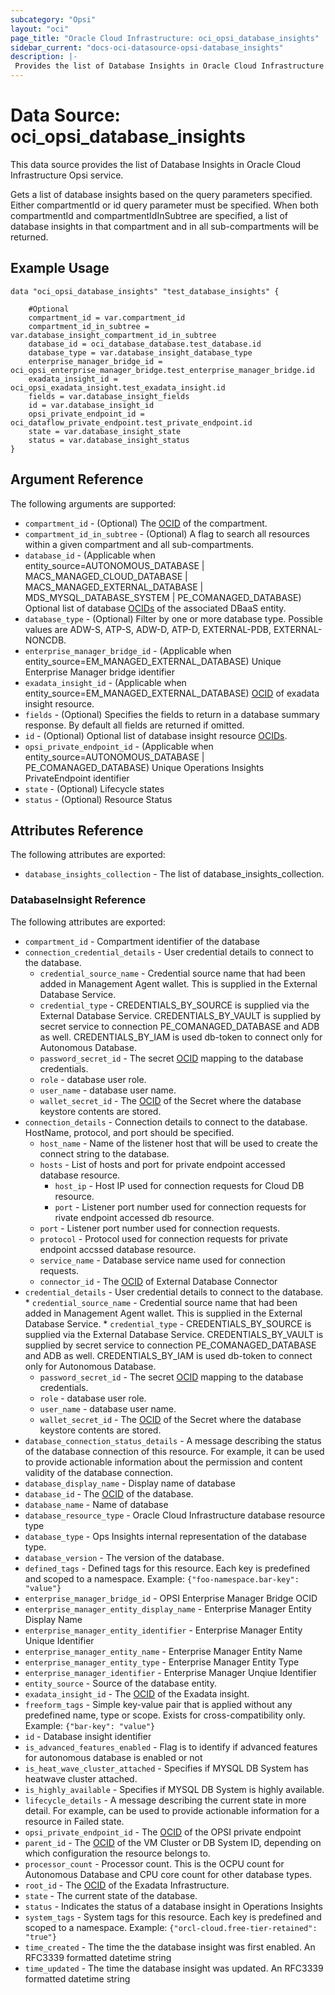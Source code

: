 ```yaml
---
subcategory: "Opsi"
layout: "oci"
page_title: "Oracle Cloud Infrastructure: oci_opsi_database_insights"
sidebar_current: "docs-oci-datasource-opsi-database_insights"
description: |-
 Provides the list of Database Insights in Oracle Cloud Infrastructure Opsi service
---
```


# Data Source: oci_opsi_database_insights
This data source provides the list of Database Insights in Oracle Cloud Infrastructure Opsi service.

Gets a list of database insights based on the query parameters specified. Either compartmentId or id query parameter must be specified.
When both compartmentId and compartmentIdInSubtree are specified, a list of database insights in that compartment and in all sub-compartments will be returned.


## Example Usage

```hcl
data "oci_opsi_database_insights" "test_database_insights" {

	#Optional
	compartment_id = var.compartment_id
	compartment_id_in_subtree = var.database_insight_compartment_id_in_subtree
	database_id = oci_database_database.test_database.id
	database_type = var.database_insight_database_type
	enterprise_manager_bridge_id = oci_opsi_enterprise_manager_bridge.test_enterprise_manager_bridge.id
	exadata_insight_id = oci_opsi_exadata_insight.test_exadata_insight.id
	fields = var.database_insight_fields
	id = var.database_insight_id
	opsi_private_endpoint_id = oci_dataflow_private_endpoint.test_private_endpoint.id
	state = var.database_insight_state
	status = var.database_insight_status
}
```

## Argument Reference

The following arguments are supported:

* `compartment_id` - (Optional) The [OCID](https://docs.cloud.oracle.com/iaas/Content/General/Concepts/identifiers.htm) of the compartment.
* `compartment_id_in_subtree` - (Optional) A flag to search all resources within a given compartment and all sub-compartments.
* `database_id` - (Applicable when entity_source=AUTONOMOUS_DATABASE | MACS_MANAGED_CLOUD_DATABASE | MACS_MANAGED_EXTERNAL_DATABASE | MDS_MYSQL_DATABASE_SYSTEM | PE_COMANAGED_DATABASE) Optional list of database [OCIDs](https://docs.cloud.oracle.com/iaas/Content/General/Concepts/identifiers.htm) of the associated DBaaS entity.
* `database_type` - (Optional) Filter by one or more database type. Possible values are ADW-S, ATP-S, ADW-D, ATP-D, EXTERNAL-PDB, EXTERNAL-NONCDB.
* `enterprise_manager_bridge_id` - (Applicable when entity_source=EM_MANAGED_EXTERNAL_DATABASE) Unique Enterprise Manager bridge identifier
* `exadata_insight_id` - (Applicable when entity_source=EM_MANAGED_EXTERNAL_DATABASE) [OCID](https://docs.cloud.oracle.com/iaas/Content/General/Concepts/identifiers.htm) of exadata insight resource.
* `fields` - (Optional) Specifies the fields to return in a database summary response. By default all fields are returned if omitted.
* `id` - (Optional) Optional list of database insight resource [OCIDs](https://docs.cloud.oracle.com/iaas/Content/General/Concepts/identifiers.htm).
* `opsi_private_endpoint_id` - (Applicable when entity_source=AUTONOMOUS_DATABASE | PE_COMANAGED_DATABASE) Unique Operations Insights PrivateEndpoint identifier
* `state` - (Optional) Lifecycle states
* `status` - (Optional) Resource Status


## Attributes Reference

The following attributes are exported:

* `database_insights_collection` - The list of database_insights_collection.

### DatabaseInsight Reference

The following attributes are exported:

* `compartment_id` - Compartment identifier of the database
* `connection_credential_details` - User credential details to connect to the database.
	* `credential_source_name` - Credential source name that had been added in Management Agent wallet. This is supplied in the External Database Service.
	* `credential_type` - CREDENTIALS_BY_SOURCE is supplied via the External Database Service. CREDENTIALS_BY_VAULT is supplied by secret service to connection PE_COMANAGED_DATABASE and ADB as well. CREDENTIALS_BY_IAM is used db-token to connect only for Autonomous Database. 
	* `password_secret_id` - The secret [OCID](https://docs.cloud.oracle.com/iaas/Content/General/Concepts/identifiers.htm) mapping to the database credentials.
	* `role` - database user role.
	* `user_name` - database user name.
	* `wallet_secret_id` - The [OCID](https://docs.cloud.oracle.com/iaas/Content/General/Concepts/identifiers.htm) of the Secret where the database keystore contents are stored.
* `connection_details` - Connection details to connect to the database. HostName, protocol, and port should be specified.
	* `host_name` - Name of the listener host that will be used to create the connect string to the database.
	* `hosts` - List of hosts and port for private endpoint accessed database resource.
		* `host_ip` - Host IP used for connection requests for Cloud DB resource.
		* `port` - Listener port number used for connection requests for rivate endpoint accessed db resource.
	* `port` - Listener port number used for connection requests.
	* `protocol` - Protocol used for connection requests for private endpoint accssed database resource.
	* `service_name` - Database service name used for connection requests.
	* `connector_id` - The [OCID](https://docs.cloud.oracle.com/iaas/Content/General/Concepts/identifiers.htm) of External Database Connector
* `credential_details` - User credential details to connect to the database.
		* `credential_source_name` - Credential source name that had been added in Management Agent wallet. This is supplied in the External Database Service.
		* `credential_type` - CREDENTIALS_BY_SOURCE is supplied via the External Database Service. CREDENTIALS_BY_VAULT is supplied by secret service to connection PE_COMANAGED_DATABASE and ADB as well. CREDENTIALS_BY_IAM is used db-token to connect only for Autonomous Database. 
	* `password_secret_id` - The secret [OCID](https://docs.cloud.oracle.com/iaas/Content/General/Concepts/identifiers.htm) mapping to the database credentials.
	* `role` - database user role.
	* `user_name` - database user name.
	* `wallet_secret_id` - The [OCID](https://docs.cloud.oracle.com/iaas/Content/General/Concepts/identifiers.htm) of the Secret where the database keystore contents are stored.
* `database_connection_status_details` - A message describing the status of the database connection of this resource. For example, it can be used to provide actionable information about the permission and content validity of the database connection.
* `database_display_name` - Display name of database
* `database_id` - The [OCID](https://docs.cloud.oracle.com/iaas/Content/General/Concepts/identifiers.htm) of the database.
* `database_name` - Name of database
* `database_resource_type` - Oracle Cloud Infrastructure database resource type
* `database_type` - Ops Insights internal representation of the database type.
* `database_version` - The version of the database.
* `defined_tags` - Defined tags for this resource. Each key is predefined and scoped to a namespace. Example: `{"foo-namespace.bar-key": "value"}`
* `enterprise_manager_bridge_id` - OPSI Enterprise Manager Bridge OCID
* `enterprise_manager_entity_display_name` - Enterprise Manager Entity Display Name
* `enterprise_manager_entity_identifier` - Enterprise Manager Entity Unique Identifier
* `enterprise_manager_entity_name` - Enterprise Manager Entity Name
* `enterprise_manager_entity_type` - Enterprise Manager Entity Type
* `enterprise_manager_identifier` - Enterprise Manager Unqiue Identifier
* `entity_source` - Source of the database entity.
* `exadata_insight_id` - The [OCID](https://docs.cloud.oracle.com/iaas/Content/General/Concepts/identifiers.htm) of the Exadata insight.
* `freeform_tags` - Simple key-value pair that is applied without any predefined name, type or scope. Exists for cross-compatibility only. Example: `{"bar-key": "value"}`
* `id` - Database insight identifier
* `is_advanced_features_enabled` - Flag is to identify if advanced features for autonomous database is enabled or not
* `is_heat_wave_cluster_attached` - Specifies if MYSQL DB System has heatwave cluster attached.
* `is_highly_available` - Specifies if MYSQL DB System is highly available.
* `lifecycle_details` - A message describing the current state in more detail. For example, can be used to provide actionable information for a resource in Failed state.
* `opsi_private_endpoint_id` - The [OCID](https://docs.cloud.oracle.com/iaas/Content/General/Concepts/identifiers.htm) of the OPSI private endpoint
* `parent_id` - The [OCID](https://docs.cloud.oracle.com/iaas/Content/General/Concepts/identifiers.htm) of the VM Cluster or DB System ID, depending on which configuration the resource belongs to.
* `processor_count` - Processor count. This is the OCPU count for Autonomous Database and CPU core count for other database types.
* `root_id` - The [OCID](https://docs.cloud.oracle.com/iaas/Content/General/Concepts/identifiers.htm) of the Exadata Infrastructure.
* `state` - The current state of the database.
* `status` - Indicates the status of a database insight in Operations Insights
* `system_tags` - System tags for this resource. Each key is predefined and scoped to a namespace. Example: `{"orcl-cloud.free-tier-retained": "true"}`
* `time_created` - The time the the database insight was first enabled. An RFC3339 formatted datetime string
* `time_updated` - The time the database insight was updated. An RFC3339 formatted datetime string